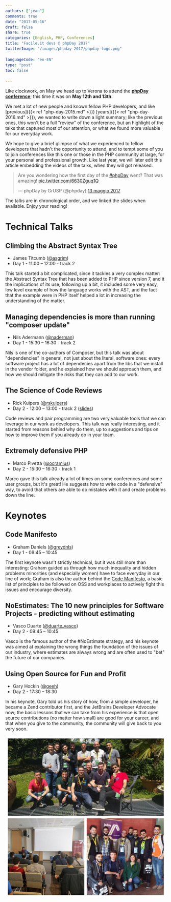 ```yaml
---
authors: ["jean"]
comments: true
date: "2017-05-16"
draft: false
share: true
categories: [English, PHP, Conferences]
title: "Facile.it devs @ phpDay 2017"
twitterImage: "/images/phpday-2017/phpday-logo.png"

languageCode: "en-EN"
type: "post"
toc: false

---
```

Like clockwork, on May we head up to Verona to attend the **[phpDay conference](https://2017.phpday.it/)**; this time it was on **May 12th and 13th**. 

We met a lot of new people and known fellow PHP developers, and like [previous]({{< ref "php-day-2015.md" >}}) [years]({{< ref "php-day-2016.md" >}}), we wanted to write down a light summary; like the previous ones, this won't be a full "review" of the conference, but an highlight of the talks that captured most of our attention, or what we found more valuable for our everyday work.

We hope to give a brief glimpse of what we experienced to fellow developers that hadn't the opportunity to attend, and to tempt some of you to join conferences like this one or those in the PHP community at large, for your personal and professional growth. Like last year, we will later edit this article embedding the videos of the talks, when they will got released. 

<blockquote class="twitter-tweet" data-lang="it"><p lang="en" dir="ltr">Are you wondering how the first day of the <a href="https://twitter.com/hashtag/phpDay?src=hash">#phpDay</a> went? That was amazing! <a href="https://t.co/6630Zguq1Q">pic.twitter.com/6630Zguq1Q</a></p>&mdash; phpDay by GrUSP (@phpday) <a href="https://twitter.com/phpday/status/863314622656458753">13 maggio 2017</a></blockquote>
<script async src="//platform.twitter.com/widgets.js" charset="utf-8"></script>

The talks are in chronological order, and we linked the slides when available. Enjoy your reading!

# Technical Talks
## Climbing the Abstract Syntax Tree
 * James Titcumb ([@asgrim](https://twitter.com/asgrim))
 * Day 1 - 11:00 – 12:00 - track 2
 
This talk started a bit complicated, since it tackles a very complex matter: the Abstract Syntax Tree that has been added to PHP since version 7, and it the implications of its use; following up a bit, it included some very easy, low level example of how the language works with the AST, and the fact that the example were in PHP itself helped a lot in increasing the understanding of the matter. 

## Managing dependencies is more than running "composer update"
 * Nils Adermann ([@naderman](https://twitter.com/naderman))
 * Day 1 - 15:30 – 16:30 - track 2

Nils is one of the co-authors of Composer, but this talk was about "dependencies" in general, not just about the literal, software ones: every software project has a lot of dependecies apart from the libs that we install in the vendor folder, and he explained how we should approach them, and how we should mitigate the risks that they can add to our work.

## The Science of Code Reviews
 * Rick Kuipers ([@rskuipers](https://twitter.com/rskuipers))
 * Day 2 - 12:00 – 13:00 - track 2 ([slides](https://speakerdeck.com/rskuipers/the-science-of-code-reviews))

Code reviews and pair programming are two very valuable tools that we can leverage in our work as developers. This talk was really interesting, and it started from reasons behind why do them, up to suggestions and tips on how to improve them if you already do in your team.

## Extremely defensive PHP
 * Marco Pivetta ([@ocramius](https://twitter.com/ocramius))
 * Day 2 - 15:30 – 16:30 - track 1

Marco gave this talk already a lot of times on some conferences and some user groups, but it's great! He suggests how to write code in a "defensive" way, to avoid that others are able to do mistakes with it and create problems down the line.  

# Keynotes
## Code Manifesto
 * Graham Daniels ([@greydnls](https://twitter.com/greydnls))
 * Day 1 - 09:45 – 10:45

The first keynote wasn't strictly technical, but it was still more than interesting: Graham guided us through how much inequality and hidden problems minorities (and especially women) have to face everyday in our line of work; Graham is also the author behind the [Code Manifesto](https://github.com/greydnls/code-manifesto), a basic list of principles to be followed on OSS and workplaces to actively fight this issues and encourage diversity.

## NoEstimates: The 10 new principles for Software Projects - predicting without estimating
 * Vasco Duarte ([@duarte_vasco](https://twitter.com/duarte_vasco))
 * Day 2 - 09:45 – 10:45

Vasco is the famous author of the #NoEstimate strategy, and his keynote was aimed at explaining the wrong things the foundation of the issues of our industry, where estimates are always wrong and are often used to "bet" the future of our companies.

## Using Open Source for Fun and Profit
 * Gary Hockin ([@geeh](https://twitter.com/geeh))
 * Day 2 - 17:30 – 18:30

In his keynote, Gary told us his story of how, from a simple developer, he became a Zend contributor first, and the JetBrains Developer Advocate now; the basic lessons that we can take from his experience is that open source contributions (no matter how small) are good for your career, and that when you give to the community, the community will give back to you very soon.  

![The Facile.it engineering team at PHPDay 2017](/images/phpday-2017/facile-engineering-team-phpday-2017.jpeg)

